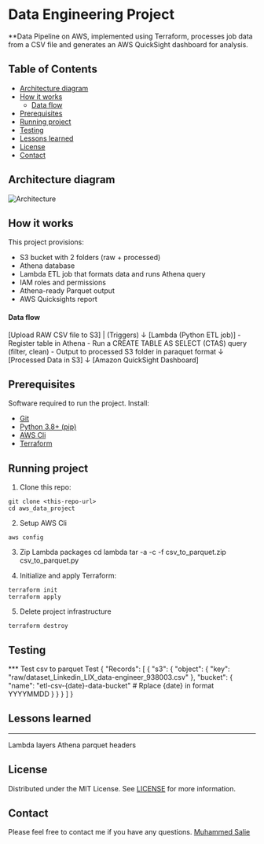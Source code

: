 # Data Engineering Project 

**Data Pipeline on AWS, implemented using Terraform, processes job data from a CSV file and generates an AWS QuickSight dashboard for analysis.

<!-- TABLE OF CONTENTS -->
## Table of Contents

* [Architecture diagram](#architecture-diagram)
* [How it works](#how-it-works)
    * [Data flow](#data-flow)
* [Prerequisites](#prerequisites)
* [Running project](#running-project)
* [Testing](#testing)
* [Lessons learned](#Lessons-learned)
* [License](#license)
* [Contact](#contact)

<!-- ARCHITECTURE DIAGRAM -->
## Architecture diagram

![Architecture](./images/architecture_diagram.png)


<!-- HOW IT WORKS -->
## How it works
This project provisions:
- S3 bucket with 2 folders (raw + processed)
- Athena database
- Lambda ETL job that formats data and runs Athena query
- IAM roles and permissions
- Athena-ready Parquet output
- AWS Quicksights report

#### Data flow
[Upload RAW CSV file to S3]
        |
   (Triggers)
        ↓
[Lambda (Python ETL job)]
    - Register table in Athena
    - Run a CREATE TABLE AS SELECT (CTAS) query (filter, clean)
    - Output to processed S3 folder in paraquet format
        ↓
[Processed Data in S3]
        ↓
[Amazon QuickSight Dashboard]

<!-- PREREQUISITES -->
## Prerequisites
Software required to run the project. Install:
- [Git](https://git-scm.com/downloads)
- [Python 3.8+ (pip)](https://www.python.org/)
- [AWS Cli](https://docs.aws.amazon.com/cli/latest/userguide/getting-started-install.html)
- [Terraform](https://developer.hashicorp.com/terraform/tutorials/aws-get-started/install-cli)

<!-- RUNNING PROJECT -->
## Running project
1. Clone this repo:
```run
git clone <this-repo-url>
cd aws_data_project
```
2. Setup AWS Cli
```run
aws config
```
3. Zip Lambda packages
cd lambda
tar -a -c -f csv_to_parquet.zip csv_to_parquet.py

4. Initialize and apply Terraform:
```run
terraform init
terraform apply
```
5. Delete project infrastructure
```run
terraform destroy
```
<!-- TESTING -->
## Testing
*** Test csv to parquet 
Test
{
  "Records": [
    {
      "s3": {
        "object": {
          "key": "raw/dataset_Linkedin_LIX_data-engineer_938003.csv"
        },
        "bucket": {
          "name": "etl-csv-{date}-data-bucket" # Rplace {date} in format YYYYMMDD
        }
      }
    }
  ]
}

<!-- LESSONS-LEARNED -->
## Lessons learned
***
Lambda layers
Athena parquet headers

<!-- LICENSE -->
## License
Distributed under the MIT License. See [LICENSE](LICENSE) for more information.

<!-- CONTACT -->
## Contact
Please feel free to contact me if you have any questions.
[Muhammed Salie](https://www.linkedin.com/in/muhammed-salie/) 
